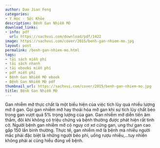 ```yaml
---
author: Dao Jian Feng
categories:
- Y Học - Sức Khỏe
description: Bệnh Gan Nhiễm Mỡ
download_links:
- info: pdf
  url: https://sachvui.com/download/pdf/1422
image: https://sachvui.com/cover/2015/benh-gan-nhiem-mo.jpg
layout: post
permalink: /benh-gan-nhiem-mo.html
tags:
- tải sách miễn phí
- tải sách nhanh
- tải ebooks miễn phí
- pdf miễn phí
- Bệnh Gan Nhiễm Mỡ ebook
- Bệnh Gan Nhiễm Mỡ pdf
thumbnail_url: https://sachvui.com/cover/2015/benh-gan-nhiem-mo.jpg
title: Bệnh Gan Nhiễm Mỡ
---
```


 <div class="item-desc text-justify"> Gan nhiễm mỡ thực chất là một biểu hiện của việc tích lũy quá nhiều lượng mỡ ở gan. Gọi gan nhiễm mỡ hay thoái hóa mỡ gan khi sự tích lũy chất béo trong gan vượt quá 5% trọng lượng của gan. Gan nhiễm mỡ diễn tiến âm thầm, đôi khi không có triệu chứng và bệnh thường được phát hiện rất tình cờ. Người bệnh gan nhiễm mỡ có nguy cơ xơ cứng gan, ung thư gan cao gấp 150 lần bình thường. Thực tế, gan nhiễm mỡ là bệnh mà nhiều người mắc phải đặc biệt là những người béo phì, uống rượu nhiều,…tuy nhiên không phải ai cũng hiểu đúng về bệnh. </div>